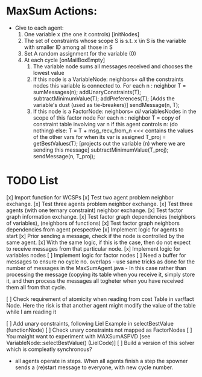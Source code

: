 # MaxSum Actions:
- Give to each agent:
    1. One variable x (the one it controls)   [initNodes]
    2. The set of constraints whose scope S is s.t. x \in S is the 
       variable with smaller ID among all those in S
    3. Set A random assignment for the variable (0)
    4. At each cycle [onMailBoxEmpty]
       1. The variable node sums all messages received and chooses the lowest value
       2. If this node is a VariableNode:
          neighbors= *all* the constraints nodes this variable is connected to.
          For each n : neighbor
             T = sumMessages(n);
             addUnaryConstraints(T);
             subtractMinimumValue(T);
             addPreferences(T); [Adds the variable's dust (used as tie-breakers)]
             sendMessage(n, T);
       3. If this node is a FactorNode:
          neighbors= *all* variablesNodes in the scope of this factor node
          For each n : neighbor
             T = copy of constraint table involving var n
             if this agent controls n: (do nothing)
             else: T = T + msg_recv_from_n   <<< contains the values of the other vars for when its var is assigned 
             T_proj = getBestValues(T);          [projects out the variable (n) where we are sending this message]
   		     subtractMinimumValue(T_proj);
		     sendMessage(n, T_proj);

# TODO List

[x] Import function for WCSPs 
[x] Test two agent problem neighbor exchange.
[x] Test three agents problem neighbor exchange.
[x] Test three agents (with one ternary constraint) neighbor exchange.
[x] Test factor graph information exchange.
[x] Test factor graph dependencies (neighbors of variables), (neighbors of functions)
[x] Test factor graph neighbors dependencies from agent prespective
[x] Implement logic for agents to start
[x] Prior sending a message, check if the node is controlled by the same agent.
[x] With the same logic, if this is the case, then do not expect to receive messages from that particular node.
[x] Implement logic for variables nodes 
[ ] Implement logic for factor nodes
[ ] Need a buffer for messages to ensure no cycle no. overlaps - use same tricks as
    done for the number of messages in the MaxSumAgent.java
    - In this case rather than processing the message (copying its table
     when you receive it, simply store it, and then process the messages
     all togheter when you have received them all from that cycle.
     
[ ] Check requirement of atomicity when reading from cost Table in var/fact Node. Here the risk is that another agent
    might modify the value of the table while I am reading it

[ ] Add unary constraints, following Liel Example in selectBestValue (functionNode)
    [ ] Check unary constraints not mapped as FactorNodes
[ ] You maight want to experiment with MAXSumASPVD [see VariableNode::selectBestValue()  (LielCode)]
[ ] Build a version of this solver which is compleatly synchronous? 
 - all agents operate in steps. When all agents finish a step the spowner sends a (re)start message to everyone,
   with new cycle number.